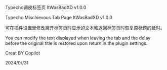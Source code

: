 Typecho调皮标签页 ItWasBadXD v1.0.0

Typecho Mischievous Tab Page ItWasBadXD v1.0.0

可在插件设置里修改离开标签页时显示的文本和返回标签页时恢复原标题的延时。

You can modify the text displayed when leaving the tab and the delay before the original title is restored upon return in the plugin settings.

Creat BY Copilot

2024/0//31
